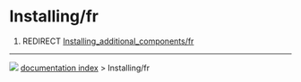 # Installing/fr
1.  REDIRECT [Installing_additional_components/fr](Installing_additional_components/fr.md)



---
![](images/Right_arrow.png) [documentation index](../README.md) > Installing/fr
